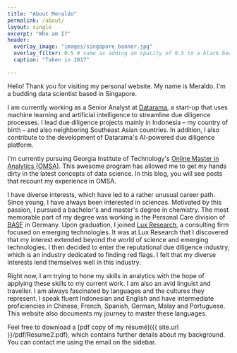 ```yaml
---
title: "About Meraldo"
permalink: /about/
layout: single
excerpt: "Who am I?"
header:
  overlay_image: "images/singapore_banner.jpg"
  overlay_filter: 0.5 # same as adding an opacity of 0.5 to a black background
  caption: "Taken in 2017"

---
```


Hello! Thank you for visiting my personal website. My name is Meraldo. I'm a budding data scientist based in Singapore.

I am currently working as a Senior Analyst at [Datarama](https://datarama.com), a start-up that uses machine learning and artificial intelligence to streamline due diligence processes. I lead due diligence projects mainly in Indonesia – my country of birth – and also neighboring Southeast Asian countries. In addition, I also contribute to the development of Datarama's AI-powered due diligence platform.

I'm currently pursuing Georgia Institute of Technology's [Online Master in Analytics (OMSA)](http://www.analytics.gatech.edu/). This awesome program has allowed me to get my hands dirty in the latest concepts of data science. In this blog, you will see posts that recount my experience in OMSA.

I have diverse interests, which have led to a rather unusual career path. Since young, I have always been interested in sciences. Motivated by this passion, I pursued a bachelor's and master's degree in chemistry. The most memorable part of my degree was working in the Personal Care division of [BASF](https://www.basf.com) in Germany. Upon graduation, I joined [Lux Research](http://www.luxresearchinc.com/), a consulting firm focused on emerging technologies. It was at Lux Research that I discovered that my interest extended beyond the world of science and emerging technologies. I then decided to enter the reputational due diligence industry, which is an industry dedicated to finding red flags. I felt that my diverse interests lend themselves well in this industry.

Right now, I am trying to hone my skills in analytics with the hope of applying these skills to my current work. I am also an avid linguist and traveller. I am always fascinated by languages and the cultures they represent. I speak fluent Indonesian and English and have intermediate proficiencies in Chinese, French, Spanish, German, Malay and Portuguese. This website also documents my journey to master these languages.

Feel free to download a [pdf copy of my résumé]({{ site.url }}/pdf/Resume2.pdf), which contains further details about my background. You can contact me using the email on the sidebar.

